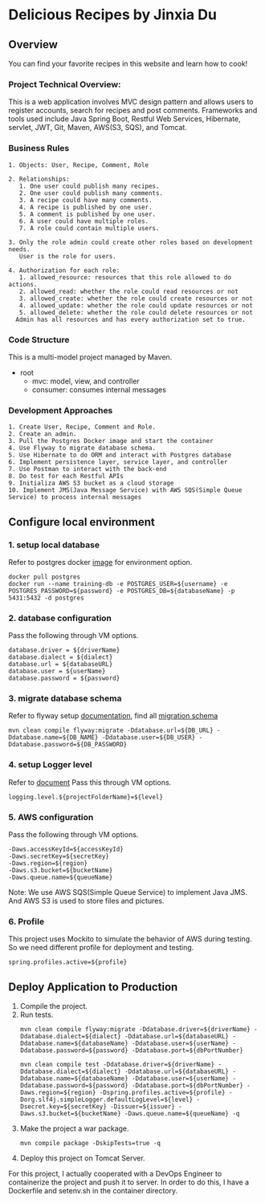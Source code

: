 # Delicious Recipes by Jinxia Du
## Overview
You can find your favorite recipes in this website and learn how to cook!

### Project Technical Overview:
This is a web application involves MVC design pattern and allows users to 
register accounts, search for recipes and post comments. Frameworks and tools
used include Java Spring Boot, Restful Web Services, Hibernate, servlet, JWT,
Git, Maven, AWS(S3, SQS), and Tomcat. 
### Business Rules
    1. Objects: User, Recipe, Comment, Role
    
    2. Relationships:
       1. One user could publish many recipes.
       2. One user could publish many comments.
       3. A recipe could have many comments.
       4. A recipe is published by one user.
       5. A comment is published by one user.
       6. A user could have multiple roles.
       7. A role could contain multiple users.
       
    3. Only the role admin could create other roles based on development needs. 
       User is the role for users.
       
    4. Authorization for each role:
       1. allowed_resource: resources that this role allowed to do actions.
       2. allowed_read: whether the role could read resources or not
       3. allowed_create: whether the role could create resources or not
       4. allowed_update: whether the role could update resources or not
       5. allowed_delete: whether the role could delete resources or not
      Admin has all resources and has every authorization set to true.
### Code Structure
This is a multi-model project managed by Maven.
* root
    * mvc: model, view, and controller 
    * consumer: consumes internal messages
### Development Approaches
    1. Create User, Recipe, Comment and Role.
    2. Create an admin.
    3. Pull the Postgres Docker image and start the container
    4. Use Flyway to migrate database schema.
    5. Use Hibernate to do ORM and interact with Postgres database
    6. Implement persistence layer, service layer, and controller
    7. Use Postman to interact with the back-end
    8. Do test for each Restful APIs
    9. Initializa AWS S3 bucket as a cloud storage
    10. Implement JMS(Java Message Service) with AWS SQS(Simple Queue Service) to process internal messages
    
## Configure local environment
### 1. setup local database
Refer to postgres docker [image](https://hub.docker.com/_/postgres) for environment option.
```
docker pull postgres
docker run --name training-db -e POSTGRES_USER=${username} -e POSTGRES_PASSWORD=${password} -e POSTGRES_DB=${databaseName} -p 5431:5432 -d postgres
```
### 2. database configuration
Pass the following through VM options. 
```
database.driver = ${driverName}
database.dialect = ${dialect}
database.url = ${databaseURL}
database.user = ${userName}
database.password = ${password}
```
### 3. migrate database schema
Refer to flyway setup [documentation](https://flywaydb.org/documentation/), find all [migration schema](/src/main/resources/db/migration)
```
mvn clean compile flyway:migrate -Ddatabase.url=${DB_URL} -Ddatabase.name=${DB_NAME} -Ddatabase.user=${DB_USER} -Ddatabase.password=${DB_PASSWORD}
```
### 4. setup Logger level
Refer to [document](https://logging.apache.org/log4j/2.x/manual/customloglevels.html)
Pass this through VM options.
```
logging.level.${projectFolderName}=${level}
```
### 5. AWS configuration
Pass the following through VM options. 
```
-Daws.accessKeyId=${accessKeyId}
-Daws.secretKey=${secretKey}
-Daws.region=${region}
-Daws.s3.bucket=${bucketName}
-Daws.queue.name=${queueName}
```
Note: We use AWS SQS(Simple Queue Service) to implement Java JMS. And AWS S3 is used to store files and pictures.

### 6. Profile
This project uses Mockito to simulate the behavior of AWS during testing. So we need different profile for deployment and testing.
```
spring.profiles.active=${profile}
```

## Deploy Application to Production
1. Compile the project.
2. Run tests.
    ```
    mvn clean compile flyway:migrate -Ddatabase.driver=${driverName} -Ddatabase.dialect=${dialect} -Ddatabase.url=${databaseURL} -Ddatabase.name=${databaseName} -Ddatabase.user=${userName} -Ddatabase.password=${password} -Ddatabase.port=${dbPortNumber}
    ```
    ```
    mvn clean compile test -Ddatabase.driver=${driverName} -Ddatabase.dialect=${dialect} -Ddatabase.url=${databaseURL} -Ddatabase.name=${databaseName} -Ddatabase.user=${userName} -Ddatabase.password=${password} -Ddatabase.port=${dbPortNumber} -Daws.region=${region} -Dspring.profiles.active=${profile} -Dorg.slf4j.simpleLogger.defaultLogLevel=${level} -Dsecret.key=${secretKey} -Dissuer=${issuer} -Daws.s3.bucket=${bucketName} -Daws.queue.name=${queueName} -q
    ```
3. Make the project a war package.
    ```
    mvn compile package -DskipTests=true -q
    ```
4. Deploy this project on Tomcat Server.

For this project, I actually cooperated with a DevOps Engineer to containerize the project and push it to server.
In order to do this, I have a Dockerfile and setenv.sh in the container directory.
